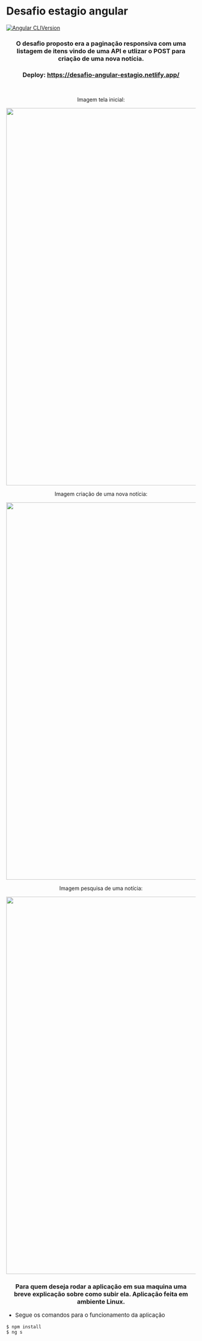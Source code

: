 # Desafio estagio angular

[![Angular CLIVersion](https://img.shields.io/badge/angular_CLI-13.3.9-red.svg)](https://angular.io/cli)

<div align="center">

### O desafio proposto era a paginação responsiva com uma listagem de itens vindo de uma API e utlizar o POST para criação de uma nova notícia.

### Deploy: https://desafio-angular-estagio.netlify.app/

<br>
<p>
    Imagem tela inicial:
</p>
<img src="https://user-images.githubusercontent.com/79418546/200497876-1e4f385d-b5bb-445c-b8e9-e93ed6569135.png" width="1000px">
<img>
<p>
    Imagem criação de uma nova notícia:
</p>
<img src="https://user-images.githubusercontent.com/79418546/200498082-9cc9860a-d368-4a36-8816-a4a977d93de0.png" width="1000px">
<img>
<p>
    Imagem pesquisa de uma notícia:
</p>
<img src="https://user-images.githubusercontent.com/79418546/200498089-d88bdc57-201d-4f83-a094-804bf8f01a65.png" width="1000px">
<img>

</div>

<div align="center">

### Para quem deseja rodar a aplicação em sua maquina uma breve explicação sobre como subir ela. Aplicação feita em ambiente Linux.

</div>

- <p style="font-size: 15px;" >Segue os comandos para o funcionamento da aplicação</p>
```
$ npm install
$ ng s
```
